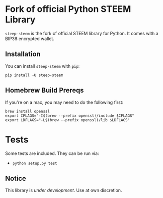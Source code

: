 # Fork of official Python STEEM Library
`steep-steem` is the fork of official STEEM library for Python. It comes with a BIP38 encrypted wallet.

## Installation
You can install `steep-steem` with `pip`:

```
pip install -U steep-steem
```

## Homebrew Build Prereqs

If you're on a mac, you may need to do the following first:

```
brew install openssl
export CFLAGS="-I$(brew --prefix openssl)/include $CFLAGS"
export LDFLAGS="-L$(brew --prefix openssl)/lib $LDFLAGS"
```

# Tests

Some tests are included.  They can be run via:

* `python setup.py test`

## Notice
This library is *under development*. Use at own discretion.

